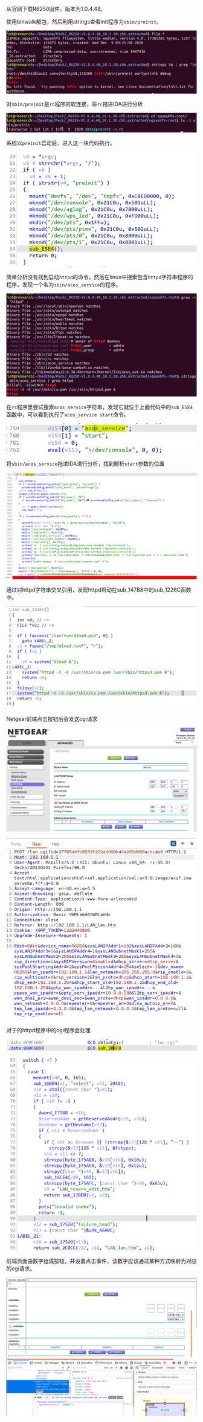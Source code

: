 从官网下载R6250固件，版本为1.0.4.48。

使用binwalk解包，然后利用strings查看init程序为`sbin/preinit`。

![](images/Pasted%20image%2020230712001824.png)

对`sbin/preinit`是`rc`程序的软连接，将`rc`拖进IDA进行分析

![](images/Pasted%20image%2020230712002042.png)

系统以`preinit`启动后，进入这一块代码执行。

![](images/Pasted%20image%2020230712005055.png)

简单分析没有找到启动`httpd`的命令，然后在linux中搜索包含`httpd`字符串程序的程序，发现一个名为`sbin/acos_service`的程序。

![](images/Pasted%20image%2020230712005233.png)

在`rc`程序里尝试搜索`acos_service`字符串，发现它就位于上面代码中的`sub_E5E4`函数中，可以看到执行了`acos_service start`命令。

![](images/Pasted%20image%2020230712005432.png)

将`sbin/acos_service`拖进IDA进行分析，找到解析`start`参数的位置

![](images/Pasted%20image%2020230712010302.png)

通过对httpd字符串交叉引用，发现httpd启动在sub_147B8中的sub_1226C函数中。

![](images/Pasted%20image%2020230712010422.png)

Netgear前端点击按钮后会发送cgi请求

![](images/Pasted%20image%2020230712114307.png)

![](images/Pasted%20image%2020230712114326.png)

对于的httpd程序中的cgi程序会处理

![](images/Pasted%20image%2020230712114403.png)

![](images/Pasted%20image%2020230712114430.png)

前端页面由数字组成按钮，并设置点击事件，该数字应该通过某种方式映射为对应的cgi请求。

![](images/Pasted%20image%2020230712114507.png)

